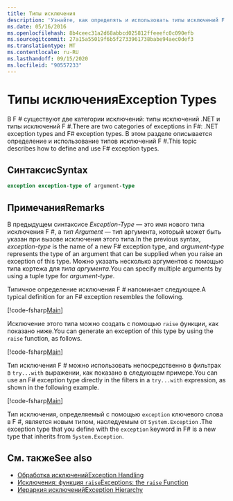```yaml
---
title: Типы исключения
description: 'Узнайте, как определять и использовать типы исключений F #.'
ms.date: 05/16/2016
ms.openlocfilehash: 8b4ceec31a2d68abbcd025812ffeeefc0c090efb
ms.sourcegitcommit: 27a15a55019f6b5f2733961738babe94aec0def3
ms.translationtype: MT
ms.contentlocale: ru-RU
ms.lasthandoff: 09/15/2020
ms.locfileid: "90557233"
---
```

# <a name="exception-types"></a><span data-ttu-id="ddc00-103">Типы исключения</span><span class="sxs-lookup"><span data-stu-id="ddc00-103">Exception Types</span></span>

<span data-ttu-id="ddc00-104">В F # существуют две категории исключений: типы исключений .NET и типы исключений F #.</span><span class="sxs-lookup"><span data-stu-id="ddc00-104">There are two categories of exceptions in F#: .NET exception types and F# exception types.</span></span> <span data-ttu-id="ddc00-105">В этом разделе описывается определение и использование типов исключений F #.</span><span class="sxs-lookup"><span data-stu-id="ddc00-105">This topic describes how to define and use F# exception types.</span></span>

## <a name="syntax"></a><span data-ttu-id="ddc00-106">Синтаксис</span><span class="sxs-lookup"><span data-stu-id="ddc00-106">Syntax</span></span>

```fsharp
exception exception-type of argument-type
```

## <a name="remarks"></a><span data-ttu-id="ddc00-107">Примечания</span><span class="sxs-lookup"><span data-stu-id="ddc00-107">Remarks</span></span>

<span data-ttu-id="ddc00-108">В предыдущем синтаксисе *Exception-Type* — это имя нового типа исключения F #, а *тип Argument —* тип аргумента, который может быть указан при вызове исключения этого типа.</span><span class="sxs-lookup"><span data-stu-id="ddc00-108">In the previous syntax, *exception-type* is the name of a new F# exception type, and *argument-type* represents the type of an argument that can be supplied when you raise an exception of this type.</span></span> <span data-ttu-id="ddc00-109">Можно указать несколько аргументов с помощью типа кортежа для *типа аргумента*.</span><span class="sxs-lookup"><span data-stu-id="ddc00-109">You can specify multiple arguments by using a tuple type for *argument-type*.</span></span>

<span data-ttu-id="ddc00-110">Типичное определение исключения F # напоминает следующее.</span><span class="sxs-lookup"><span data-stu-id="ddc00-110">A typical definition for an F# exception resembles the following.</span></span>

[!code-fsharp[Main](~/samples/snippets/fsharp/lang-ref-2/snippet5501.fs)]

<span data-ttu-id="ddc00-111">Исключение этого типа можно создать с помощью `raise` функции, как показано ниже.</span><span class="sxs-lookup"><span data-stu-id="ddc00-111">You can generate an exception of this type by using the `raise` function, as follows.</span></span>

[!code-fsharp[Main](~/samples/snippets/fsharp/lang-ref-2/snippet5502.fs)]

<span data-ttu-id="ddc00-112">Тип исключения F # можно использовать непосредственно в фильтрах в `try...with` выражении, как показано в следующем примере.</span><span class="sxs-lookup"><span data-stu-id="ddc00-112">You can use an F# exception type directly in the filters in a `try...with` expression, as shown in the following example.</span></span>

[!code-fsharp[Main](~/samples/snippets/fsharp/lang-ref-2/snippet5503.fs)]

<span data-ttu-id="ddc00-113">Тип исключения, определяемый с помощью `exception` ключевого слова в F #, является новым типом, наследуемым от `System.Exception` .</span><span class="sxs-lookup"><span data-stu-id="ddc00-113">The exception type that you define with the `exception` keyword in F# is a new type that inherits from `System.Exception`.</span></span>

## <a name="see-also"></a><span data-ttu-id="ddc00-114">См. также</span><span class="sxs-lookup"><span data-stu-id="ddc00-114">See also</span></span>

- [<span data-ttu-id="ddc00-115">Обработка исключений</span><span class="sxs-lookup"><span data-stu-id="ddc00-115">Exception Handling</span></span>](index.md)
- [<span data-ttu-id="ddc00-116">Исключения: функция `raise`</span><span class="sxs-lookup"><span data-stu-id="ddc00-116">Exceptions: the `raise` Function</span></span>](the-raise-function.md)
- [<span data-ttu-id="ddc00-117">Иерархия исключений</span><span class="sxs-lookup"><span data-stu-id="ddc00-117">Exception Hierarchy</span></span>](../../../standard/exceptions/index.md)
